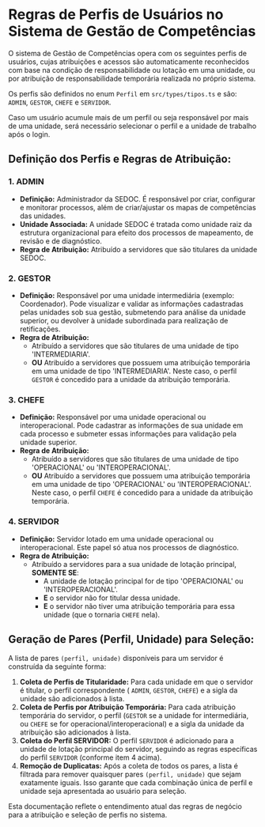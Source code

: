 # Regras de Perfis de Usuários no Sistema de Gestão de Competências

O sistema de Gestão de Competências opera com os seguintes perfis de usuários, cujas atribuições e acessos são
automaticamente reconhecidos com base na condição de responsabilidade ou lotação em uma unidade, ou por atribuição de
responsabilidade temporária realizada no próprio sistema.

Os perfis são definidos no enum `Perfil` em `src/types/tipos.ts` e são: `ADMIN`, `GESTOR`, `CHEFE` e `SERVIDOR`.

Caso um usuário acumule mais de um perfil ou seja responsável por mais de uma unidade, será necessário selecionar o
perfil e a unidade de trabalho após o login.

## Definição dos Perfis e Regras de Atribuição:

### 1. ADMIN

*   **Definição:** Administrador da SEDOC. É responsável por criar, configurar e monitorar processos, além de
    criar/ajustar os mapas de competências das unidades.
*   **Unidade Associada:** A unidade SEDOC é tratada como unidade raiz da estrutura organizacional para efeito dos
    processos de mapeamento, de revisão e de diagnóstico.
*   **Regra de Atribuição:** Atribuído a servidores que são titulares da unidade SEDOC.

### 2. GESTOR

*   **Definição:** Responsável por uma unidade intermediária (exemplo: Coordenador). Pode visualizar e validar as
    informações cadastradas pelas unidades sob sua gestão, submetendo para análise da unidade superior, ou devolver à
    unidade subordinada para realização de retificações.
*   **Regra de Atribuição:**
    *   Atribuído a servidores que são titulares de uma unidade de tipo 'INTERMEDIARIA'.
    *   **OU** Atribuído a servidores que possuem uma atribuição temporária em uma unidade de tipo 'INTERMEDIARIA'. Neste
        caso, o perfil `GESTOR` é concedido para a unidade da atribuição temporária.

### 3. CHEFE

*   **Definição:** Responsável por uma unidade operacional ou interoperacional. Pode cadastrar as informações de sua
    unidade em cada processo e submeter essas informações para validação pela unidade superior.
*   **Regra de Atribuição:**
    *   Atribuído a servidores que são titulares de uma unidade de tipo 'OPERACIONAL' ou 'INTEROPERACIONAL'.
    *   **OU** Atribuído a servidores que possuem uma atribuição temporária em uma unidade de tipo 'OPERACIONAL' ou
        'INTEROPERACIONAL'. Neste caso, o perfil `CHEFE` é concedido para a unidade da atribuição temporária.

### 4. SERVIDOR

*   **Definição:** Servidor lotado em uma unidade operacional ou interoperacional. Este papel só atua nos processos de
    diagnóstico.
*   **Regra de Atribuição:**
    *   Atribuído a servidores para a sua unidade de lotação principal, **SOMENTE SE**:
        *   A unidade de lotação principal for de tipo 'OPERACIONAL' ou 'INTEROPERACIONAL'.
        *   **E** o servidor não for titular dessa unidade.
        *   **E** o servidor não tiver uma atribuição temporária para essa unidade (que o tornaria `CHEFE` nela).

## Geração de Pares (Perfil, Unidade) para Seleção:

A lista de pares `(perfil, unidade)` disponíveis para um servidor é construída da seguinte forma:

1.  **Coleta de Perfis de Titularidade:** Para cada unidade em que o servidor é titular, o perfil correspondente (
    `ADMIN`, `GESTOR`, `CHEFE`) e a sigla da unidade são adicionados à lista.
2.  **Coleta de Perfis por Atribuição Temporária:** Para cada atribuição temporária do servidor, o perfil (`GESTOR` se a
    unidade for intermediária, ou `CHEFE` se for operacional/interoperacional) e a sigla da unidade da atribuição são
    adicionados à lista.
3.  **Coleta do Perfil SERVIDOR:** O perfil `SERVIDOR` é adicionado para a unidade de lotação principal do servidor,
    seguindo as regras específicas do perfil `SERVIDOR` (conforme item 4 acima).
4.  **Remoção de Duplicatas:** Após a coleta de todos os pares, a lista é filtrada para remover quaisquer pares
    `(perfil, unidade)` que sejam exatamente iguais. Isso garante que cada combinação única de perfil e unidade seja
    apresentada ao usuário para seleção.

Esta documentação reflete o entendimento atual das regras de negócio para a atribuição e seleção de perfis no sistema.